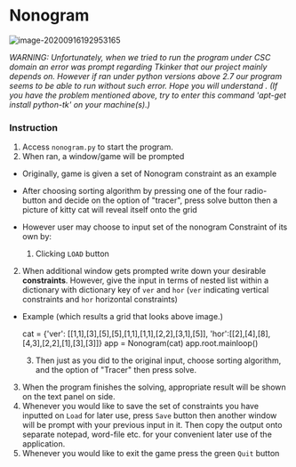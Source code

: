 # Nonogram

![image-20200916192953165](https://i.loli.net/2020/09/16/FquIBmCZT4cptvL.png)

*WARNING: Unfortunately, when we tried to run the program under CSC domain an error was prompt regarding Tkinker that our project mainly depends on. However if ran under python versions above 2.7 our program seems to be able to run without such error. Hope you will understand .*
*(If you have the problem mentioned above, try to enter this command 'apt-get install python-tk' on your machine(s).)*

### Instruction

1. Access `nonogram.py` to start the program.
2. When ran, a window/game will be prompted

  * Originally, game is given a set of Nonogram constraint as an example
  * After choosing sorting algorithm by pressing one of the four radio-button and decide on 
    the option of "tracer", press solve button then a picture of kitty cat will reveal itself onto the grid
  * However user may choose to input set of the nonogram Constraint of its own by:

    1. Clicking `LOAD` button 
  2. When additional window gets prompted write down your desirable **constraints**.
      However, give the input in terms of nested list within a dictionary with dictionary key of `ver` and `hor` (`ver` indicating vertical constraints and `hor`   horizontal constraints)

* Example (which results a grid that looks above image.)

    cat = {'ver': [[1,1],[3],[5],[5],[1,1],[1,1],[2,2],[3,1],[5]],
    'hor':[[2],[4],[8],[4,3],[2,2],[1],[3],[3]]}
    app = Nonogram(cat)
    app.root.mainloop()

  3. Then just as you did to the original input, choose sorting algorithm, and the option of "Tracer" then press solve.

3. When the program finishes the solving, appropriate result will be shown on the text panel on side.
4. Whenever you would like to save the set of constraints you have inputted on `Load` for later use, press `Save` button then another window will be prompt with your previous input in it. Then copy the output onto separate notepad, word-file etc. for your convenient later use of the application.  
5. Whenever you would like to exit the game press the green `Quit` button

